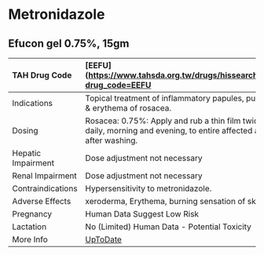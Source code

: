 # Metronidazole

## Efucon gel 0.75%, 15gm

| TAH Drug Code      | [EEFU](https://www.tahsda.org.tw/drugs/hissearch.php?drug_code=EEFU                                                 |
|:-------------------|:--------------------------------------------------------------------------------------------------------------------|
| Indications        | Topical treatment of inflammatory papules, pustules & erythema of rosacea.                                          |
| Dosing             | Rosacea: 0.75%: Apply and rub a thin film twice daily, morning and evening, to entire affected areas after washing. |
| Hepatic Impairment | Dose adjustment not necessary                                                                                       |
| Renal Impairment   | Dose adjustment not necessary                                                                                       |
| Contraindications  | Hypersensitivity to metronidazole.                                                                                  |
| Adverse Effects    | xeroderma, Erythema, burning sensation of skin                                                                      |
| Pregnancy          | Human Data Suggest Low Risk                                                                                         |
| Lactation          | No (Limited) Human Data - Potential Toxicity                                                                        |
| More Info          | [UpToDate](https://www.uptodate.com/contents/metronidazole-drug-information)                                        |

